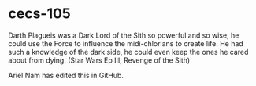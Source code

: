 # cecs-105
Darth Plagueis was a Dark Lord of the Sith so powerful and so wise, he could use the Force to influence the midi-chlorians to create life. He had such a knowledge of the dark side, he could even keep the ones he cared about from dying. (Star Wars Ep III, Revenge of the Sith)

Ariel Nam has edited this in GitHub.
